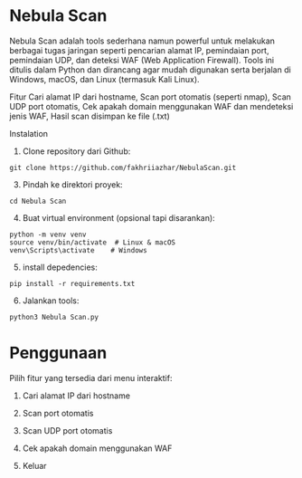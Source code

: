# **Nebula Scan**

Nebula Scan adalah tools sederhana namun powerful untuk melakukan berbagai tugas jaringan seperti pencarian alamat IP, 
pemindaian port, pemindaian UDP, dan deteksi WAF (Web Application Firewall). Tools ini ditulis dalam Python dan dirancang agar mudah digunakan serta berjalan di Windows, macOS, dan Linux (termasuk Kali Linux).

Fitur
Cari alamat IP dari hostname, Scan port otomatis (seperti nmap), Scan UDP port otomatis, Cek apakah domain menggunakan WAF dan mendeteksi jenis WAF,
Hasil scan disimpan ke file (.txt)

Instalation
1. Clone repository dari Github:

```git clone https://github.com/fakhriiazhar/NebulaScan.git```

3. Pindah ke direktori proyek:

```cd Nebula Scan```

4. Buat virtual environment (opsional tapi disarankan):
```
python -m venv venv
source venv/bin/activate  # Linux & macOS
venv\Scripts\activate    # Windows
```

5. install depedencies:

```pip install -r requirements.txt```

6. Jalankan tools:

```python3 Nebula Scan.py```

# **Penggunaan**

Pilih fitur yang tersedia dari menu interaktif:

1. Cari alamat IP dari hostname

2. Scan port otomatis

3. Scan UDP port otomatis

4. Cek apakah domain menggunakan WAF

5. Keluar

